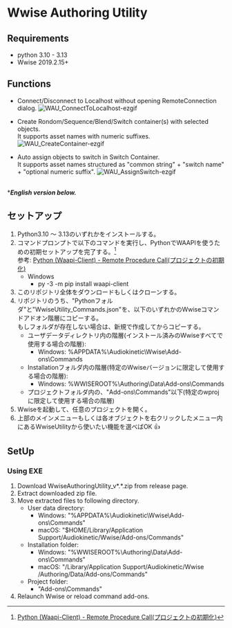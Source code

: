 # Wwise Authoring Utility

## Requirements
* python 3.10 - 3.13
* Wwise 2019.2.15+

## Functions
* Connect/Disconnect to Localhost without opening RemoteConnection dialog.
![WAU_ConnectToLocalhost-ezgif](https://github.com/user-attachments/assets/3a10d16f-ef84-4f2d-a41b-0cfd9a4ca730)

* Create Rondom/Sequence/Blend/Switch container(s) with selected objects.\
  It supports asset names with numeric suffixes.
![WAU_CreateContainer-ezgif](https://github.com/user-attachments/assets/57e77f2d-305a-45d1-a8f4-1cb17ff8a6a4)

* Auto assign objects to switch in Switch Container.\
  It supports asset names structured as "common string" + "switch name" + "optional numeric suffix".
![WAU_AssignSwitch-ezgif](https://github.com/user-attachments/assets/1a7a4779-3872-4417-b575-5af91ed834ed)

\
****English version below.***
## セットアップ
1. Python3.10 ～ 3.13のいずれかをインストールする。
1. コマンドプロンプトで以下のコマンドを実行し、PythonでWAAPIを使うための初期セットアップを完了する。[^1]\
参考: [Python (Waapi-Client) - Remote Procedure Call(プロジェクトの初期化)](https://www.audiokinetic.com/ja/public-library/2024.1.9_8920/?source=SDK&id=waapi_client_python_rpc.html#waapi_client_python_rpc_init)
	* Windows
		* py -3 -m pip install waapi-client
1. このリポジトリ全体をダウンロードもしくはクローンする。
1. リポジトリのうち、"Pythonフォルダ"と"WwiseUtility_Commands.json"を、以下のいずれかのWwiseコマンドアドオン階層にコピーする。\
   もしフォルダが存在しない場合は、新規で作成してからコピーする。
	* ユーザデータディレクトリ内の階層(インストール済みのWwiseすべてで使用する場合の階層):
		* Windows: %APPDATA%\Audiokinetic\Wwise\Add-ons\Commands
	* Installationフォルダ内の階層(特定のWwiseバージョンに限定して使用する場合の階層):
		* Windows: %WWISEROOT%\Authoring\Data\Add-ons\Commands
	* プロジェクトフォルダ内の、"Add-ons\Commands"以下(特定のwprojに限定して使用する場合の階層)
1. Wwiseを起動して、任意のプロジェクトを開く。
1. 上部のメインメニューもしくは各オブジェクトを右クリックしたメニュー内にあるWwiseUtilityから使いたい機能を選べばOK :+1:

## SetUp
### Using EXE
1. Download WwiseAuthoringUtility_v*.*.zip from release page.
1. Extract downloaded zip file.
1. Move extracted files to following directory.
	* User data directory:
		* Windows: "%APPDATA%\\Audiokinetic\\Wwise\\Add-ons\\Commands"
		* macOS: "$HOME/Library/Application Support/Audiokinetic/Wwise/Add-ons/Commands"
	* Installation folder:
		* Windows: "%WWISEROOT%\\Authoring\\Data\\Add-ons\\Commands"
		* macOS: "/Library/Application Support/Audiokinetic/Wwise <version>/Authoring/Data/Add-ons/Commands"
	* Project folder:
		* "Add-ons\\Commands"
1. Relaunch Wwise or reload command add-ons.

[^1]: [Python (Waapi-Client) - Remote Procedure Call(プロジェクトの初期化)](https://www.audiokinetic.com/ja/public-library/2024.1.9_8920/?source=SDK&id=waapi_client_python_rpc.html#waapi_client_python_rpc_init)
